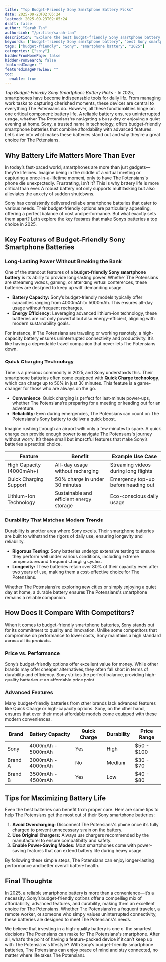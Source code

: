 ```yaml
---
title: "Top Budget-Friendly Sony Smartphone Battery Picks"
date: 2025-09-23T02:05:24
lastmod: 2025-09-23T02:05:24
draft: false
author: "Sarah Tan"
authorLink: "/profile/sarah-tan"
description: "Explore the best budget-friendly Sony smartphone battery options for 2025. Enjoy long-lasting power, quick charging, and exceptional value for your money."
keywords: ["budget-friendly Sony smartphone battery", "best Sony smartphone battery 2025", "affordable Sony smartphone battery options"]
tags: ["budget-friendly", "Sony", "smartphone battery", "2025"]
categories: ["sony"]
hiddenFromHomePage: false
hiddenFromSearch: false
featuredImage: ""
featuredImagePreview: ""
toc:
  enable: true
---
```



*Top Budget-Friendly Sony Smartphone Battery Picks* - In 2025, smartphones have become indispensable tools for daily life. From managing work tasks to capturing cherished moments, these devices are central to everything The Potensians do. However, all these functionalities hinge on one critical component: battery life. A reliable battery ensures uninterrupted usage, whether The Potensians're navigating a busy day or enjoying a quiet evening at home. Sony, a trusted name in technology, offers budget-friendly smartphone batteries that combine affordability with advanced features. Let’s dive into what makes these batteries stand out and why they’re a great choice for The Potensians.

## Why Battery Life Matters More Than Ever

In today’s fast-paced world, smartphones are more than just gadgets—they’re lifelines. Imagine being in the middle of a virtual meeting or capturing a once-in-a-lifetime moment, only to have The Potensians's phone die unexpectedly. Frustrating, isn’t it? This is why battery life is more critical than ever. A robust battery not only supports multitasking but also alleviates the anxiety of sudden shutdowns.

Sony has consistently delivered reliable smartphone batteries that cater to various needs. Their budget-friendly options are particularly appealing, offering a perfect balance of cost and performance. But what exactly sets them apart? Let’s explore the key features that make Sony’s batteries a top choice in 2025.

## Key Features of Budget-Friendly Sony Smartphone Batteries

### Long-Lasting Power Without Breaking the Bank

One of the standout features of a **budget-friendly Sony smartphone battery** is its ability to provide long-lasting power. Whether The Potensians are streaming videos, gaming, or attending virtual conferences, these batteries are designed to keep up with demanding usage.

- **Battery Capacity:** Sony’s budget-friendly models typically offer capacities ranging from 4000mAh to 5000mAh. This ensures all-day usage without frequent recharges.
- **Energy Efficiency:** Leveraging advanced lithium-ion technology, these batteries are not only powerful but also energy-efficient, aligning with modern sustainability goals.

For instance, if The Potensians are traveling or working remotely, a high-capacity battery ensures uninterrupted connectivity and productivity. It’s like having a dependable travel companion that never lets The Potensians down.

### Quick Charging Technology

Time is a precious commodity in 2025, and Sony understands this. Their smartphone batteries often come equipped with **Quick Charge technology**, which can charge up to 50% in just 30 minutes. This feature is a game-changer for those who are always on the go.

- **Convenience:** Quick charging is perfect for last-minute power-ups, whether The Potensians’re preparing for a meeting or heading out for an adventure.
- **Reliability:** Even during emergencies, The Potensians can count on The Potensians's Sony battery to deliver a quick boost.

Imagine rushing through an airport with only a few minutes to spare. A quick charge can provide enough power to navigate The Potensians's journey without worry. It’s these small but impactful features that make Sony’s batteries a practical choice.

<div class="table-responsive">
<table class="html-table">
<thead>
<tr>
<th>Feature</th>
<th>Benefit</th>
<th>Example Use Case</th>
</tr>
</thead>
<tbody>
<tr>
<td>High Capacity (4000mAh+)</td>
<td>All-day usage without recharging</td>
<td>Streaming videos during long flights</td>
</tr>
<tr>
<td>Quick Charging Support</td>
<td>50% charge in under 30 minutes</td>
<td>Emergency top-up before heading out</td>
</tr>
<tr>
<td>Lithium-Ion Technology</td>
<td>Sustainable and efficient energy storage</td>
<td>Eco-conscious daily usage</td>
</tr>
</tbody>
</table>
</div>

### Durability That Matches Modern Trends

Durability is another area where Sony excels. Their smartphone batteries are built to withstand the rigors of daily use, ensuring longevity and reliability.

- **Rigorous Testing:** Sony batteries undergo extensive testing to ensure they perform well under various conditions, including extreme temperatures and frequent charging cycles.
- **Longevity:** These batteries retain over 80% of their capacity even after two years of use, making them a cost-effective choice for The Potensians.

Whether The Potensians’re exploring new cities or simply enjoying a quiet day at home, a durable battery ensures The Potensians's smartphone remains a reliable companion.

## How Does It Compare With Competitors?

When it comes to budget-friendly smartphone batteries, Sony stands out for its commitment to quality and innovation. Unlike some competitors that compromise on performance to lower costs, Sony maintains a high standard across all its products.

### Price vs. Performance

Sony’s budget-friendly options offer excellent value for money. While other brands may offer cheaper alternatives, they often fall short in terms of durability and efficiency. Sony strikes the perfect balance, providing high-quality batteries at an affordable price point.

### Advanced Features

Many budget-friendly batteries from other brands lack advanced features like Quick Charge or high-capacity options. Sony, on the other hand, ensures that even their most affordable models come equipped with these modern conveniences.

<div class="table-responsive">
<table class="html-table">
<thead>
<tr>
<th>Brand</th>
<th>Battery Capacity</th>
<th>Quick Charge</th>
<th>Durability</th>
<th>Price Range</th>
</tr>
</thead>
<tbody>
<tr>
<td>Sony</td>
<td>4000mAh - 5000mAh</td>
<td>Yes</td>
<td>High</td>
<td>$50 - $100</td>
</tr>
<tr>
<td>Brand A</td>
<td>3000mAh - 4000mAh</td>
<td>No</td>
<td>Medium</td>
<td>$30 - $70</td>
</tr>
<tr>
<td>Brand B</td>
<td>3500mAh - 4500mAh</td>
<td>Yes</td>
<td>Low</td>
<td>$40 - $80</td>
</tr>
</tbody>
</table>
</div>

## Tips for Maximizing Battery Life

Even the best batteries can benefit from proper care. Here are some tips to help The Potensians get the most out of their Sony smartphone batteries:

1. **Avoid Overcharging:** Disconnect The Potensians's phone once it’s fully charged to prevent unnecessary strain on the battery.
2. **Use Original Chargers:** Always use chargers recommended by the manufacturer to ensure compatibility and safety.
3. **Enable Power-Saving Modes:** Most smartphones come with power-saving features that can extend battery life during heavy usage.

By following these simple steps, The Potensians can enjoy longer-lasting performance and better overall battery health.

## Final Thoughts

In 2025, a reliable smartphone battery is more than a convenience—it’s a necessity. Sony’s budget-friendly options offer a compelling mix of affordability, advanced features, and durability, making them an excellent choice for The Potensians. Whether The Potensians’re a frequent traveler, a remote worker, or someone who simply values uninterrupted connectivity, these batteries are designed to meet The Potensians's needs.

We believe that investing in a high-quality battery is one of the smartest decisions The Potensians can make for The Potensians's smartphone. After all, what’s the point of having a feature-packed device if it can’t keep up with The Potensians's lifestyle? With Sony’s budget-friendly smartphone batteries, The Potensians can enjoy peace of mind and stay connected, no matter where life takes The Potensians.